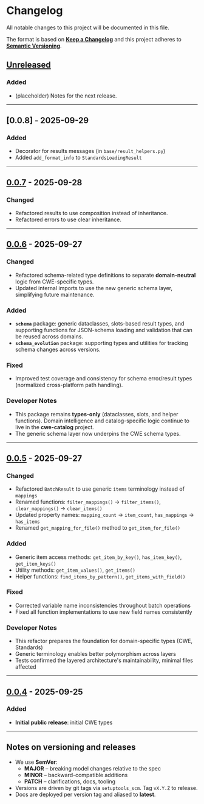 # Changelog

All notable changes to this project will be documented in this file.

The format is based on **[Keep a Changelog](https://keepachangelog.com/en/1.1.0/)**
and this project adheres to **[Semantic Versioning](https://semver.org/spec/v2.0.0.html)**.

## [Unreleased]

### Added

- (placeholder) Notes for the next release.

---

## [0.0.8] - 2025-09-29

### Added

- Decorator for results messages (in `base/result_helpers.py`)
- Added `add_format_info` to `StandardsLoadingResult`

---

## [0.0.7] - 2025-09-28

### Changed

- Refactored results to use composition instead of inheritance.
- Refactored errors to use clear inheritance.

---

## [0.0.6] - 2025-09-27

### Changed

- Refactored schema-related type definitions to separate **domain-neutral** logic from CWE-specific types.
- Updated internal imports to use the new generic schema layer, simplifying future maintenance.

### Added

- **`schema`** package: generic dataclasses, slots-based result types, and supporting functions for JSON-schema
  loading and validation that can be reused across domains.
- **`schema_evolution`** package: supporting types and utilities for tracking schema changes across versions.

### Fixed

- Improved test coverage and consistency for schema error/result types (normalized cross-platform path handling).

### Developer Notes

- This package remains **types-only** (dataclasses, slots, and helper functions).
  Domain intelligence and catalog-specific logic continue to live in the **cwe-catalog** project.
- The generic schema layer now underpins the CWE schema types.

---

## [0.0.5] - 2025-09-27

### Changed

- Refactored `BatchResult` to use generic `items` terminology instead of `mappings`
- Renamed functions: `filter_mappings()` → `filter_items()`, `clear_mappings()` → `clear_items()`
- Updated property names: `mapping_count` → `item_count`, `has_mappings` → `has_items`
- Renamed `get_mapping_for_file()` method to `get_item_for_file()`

### Added

- Generic item access methods: `get_item_by_key()`, `has_item_key()`, `get_item_keys()`
- Utility methods: `get_item_values()`, `get_items()`
- Helper functions: `find_items_by_pattern()`, `get_items_with_field()`

### Fixed

- Corrected variable name inconsistencies throughout batch operations
- Fixed all function implementations to use new field names consistently

### Developer Notes

- This refactor prepares the foundation for domain-specific types (CWE, Standards)
- Generic terminology enables better polymorphism across layers
- Tests confirmed the layered architecture's maintainability, minimal files affected

---

## [0.0.4] - 2025-09-25

### Added

- **Initial public release**: initial CWE types

---

## Notes on versioning and releases

- We use **SemVer**:
  - **MAJOR** – breaking model changes relative to the spec
  - **MINOR** – backward-compatible additions
  - **PATCH** – clarifications, docs, tooling
- Versions are driven by git tags via `setuptools_scm`. Tag `vX.Y.Z` to release.
- Docs are deployed per version tag and aliased to **latest**.

[Unreleased]: https://github.com/civic-interconnect/civic-transparency-cwe-types/compare/v0.0.7...HEAD
[0.0.7]: https://github.com/civic-interconnect/civic-transparency-cwe-types/releases/tag/v0.0.7
[0.0.6]: https://github.com/civic-interconnect/civic-transparency-cwe-types/releases/tag/v0.0.6
[0.0.5]: https://github.com/civic-interconnect/civic-transparency-cwe-types/releases/tag/v0.0.5
[0.0.4]: https://github.com/civic-interconnect/civic-transparency-cwe-types/releases/tag/v0.0.4
